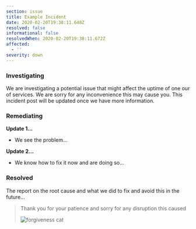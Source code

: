 ```yaml
---
section: issue
title: Example Incident
date: 2020-02-20T19:38:11.648Z
resolved: false
informational: false
resolvedWhen: 2020-02-20T19:38:11.672Z
affected:
  - ''
severity: down
---
```

### Investigating 

We are investigating a potential issue that might affect the uptime of one our of services. We are sorry for any inconvenience this may cause you. This incident post will be updated once we have more information.

### Remediating

**Update 1...**

* We see the problem...

**Update 2...**

* We know how to fix it now and are doing so...

### Resolved

The report on the root cause and what we did to fix and avoid this in the future...

> Thank you for your patience and sorry for any disruption this caused
>
> ![forgiveness cat](/img/forgive.gif)
